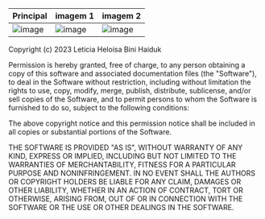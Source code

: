 | Principal | imagem 1 |imagem 2 |
|----------|----------|-----------|
| ![image](https://github.com/user-attachments/assets/5db0571f-c6bb-480d-b652-6d9bf01dd99c)| ![image](https://github.com/user-attachments/assets/c595dc9f-f07e-43e5-8599-ac541045662f)| ![image](https://github.com/user-attachments/assets/f4a1bdd9-8a3e-4a92-a907-0cbe5d86bfdf) |


Copyright (c) 2023 Leticia Heloisa Bini Haiduk

Permission is hereby granted, free of charge, to any person obtaining a copy of this software and associated documentation files (the "Software"), to deal in the Software without restriction, including without limitation the rights to use, copy, modify, merge, publish, distribute, sublicense, and/or sell copies of the Software, and to permit persons to whom the Software is furnished to do so, subject to the following conditions:

The above copyright notice and this permission notice shall be included in all copies or substantial portions of the Software.

THE SOFTWARE IS PROVIDED "AS IS", WITHOUT WARRANTY OF ANY KIND, EXPRESS OR IMPLIED, INCLUDING BUT NOT LIMITED TO THE WARRANTIES OF MERCHANTABILITY, FITNESS FOR A PARTICULAR PURPOSE AND NONINFRINGEMENT. IN NO EVENT SHALL THE AUTHORS OR COPYRIGHT HOLDERS BE LIABLE FOR ANY CLAIM, DAMAGES OR OTHER LIABILITY, WHETHER IN AN ACTION OF CONTRACT, TORT OR OTHERWISE, ARISING FROM, OUT OF OR IN CONNECTION WITH THE SOFTWARE OR THE USE OR OTHER DEALINGS IN THE SOFTWARE.
